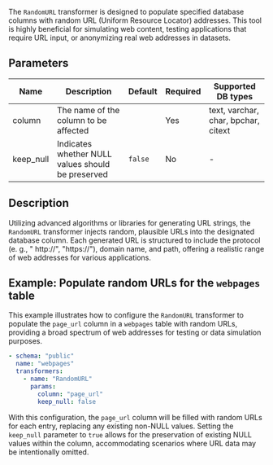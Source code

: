 The `RandomURL` transformer is designed to populate specified database columns with random URL (Uniform Resource
Locator) addresses. This tool is highly beneficial for simulating web content, testing applications that require URL
input, or anonymizing real web addresses in datasets.

## Parameters

| Name      | Description                                       | Default | Required | Supported DB types                  |
|-----------|---------------------------------------------------|---------|----------|-------------------------------------|
| column    | The name of the column to be affected             |         | Yes      | text, varchar, char, bpchar, citext |
| keep_null | Indicates whether NULL values should be preserved | `false` | No       | -                                   |

## Description

Utilizing advanced algorithms or libraries for generating URL strings, the `RandomURL` transformer injects random,
plausible URLs into the designated database column. Each generated URL is structured to include the protocol (e. g., "
http://", "https://"), domain name, and path, offering a realistic range of web addresses for various applications.

## Example: Populate random URLs for the `webpages` table

This example illustrates how to configure the `RandomURL` transformer to populate the `page_url` column in a `webpages`
table with random URLs, providing a broad spectrum of web addresses for testing or data simulation purposes.

```yaml title="RandomURL transformer example"
- schema: "public"
  name: "webpages"
  transformers:
    - name: "RandomURL"
      params:
        column: "page_url"
        keep_null: false
```

With this configuration, the `page_url` column will be filled with random URLs for each entry, replacing any existing
non-NULL values. Setting the `keep_null` parameter to `true` allows for the preservation of existing NULL values within
the column, accommodating scenarios where URL data may be intentionally omitted.
